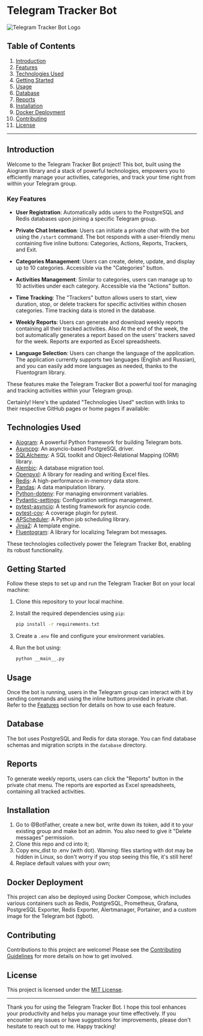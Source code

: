 # Telegram Tracker Bot

![Telegram Tracker Bot Logo](your_logo_image_url_here)

## Table of Contents
1. [Introduction](#introduction)
2. [Features](#key-features)
3. [Technologies Used](#technologies-used)
4. [Getting Started](#getting-started)
5. [Usage](#usage)
6. [Database](#database)
7. [Reports](#reports)
8. [Installation](#installation)
9. [Docker Deployment](#docker-deployment)
10. [Contributing](#contributing)
11. [License](#license)

---

## Introduction

Welcome to the Telegram Tracker Bot project! This bot, built using the Aiogram library and a stack of powerful technologies, empowers you to efficiently manage your activities, categories, and track your time right from within your Telegram group.

### Key Features

- **User Registration**: Automatically adds users to the PostgreSQL and Redis databases upon joining a specific Telegram group.

- **Private Chat Interaction**: Users can initiate a private chat with the bot using the `/start` command. The bot responds with a user-friendly menu containing five inline buttons: Categories, Actions, Reports, Trackers, and Exit.

- **Categories Management**: Users can create, delete, update, and display up to 10 categories. Accessible via the "Categories" button.

- **Activities Management**: Similar to categories, users can manage up to 10 activities under each category. Accessible via the "Actions" button.

- **Time Tracking**: The "Trackers" button allows users to start, view duration, stop, or delete trackers for specific activities within chosen categories. Time tracking data is stored in the database.

- **Weekly Reports**: Users can generate and download weekly reports containing all their tracked activities. Also At the end of the week, the bot automatically generates a report based on the users' trackers saved for the week. Reports are exported as Excel spreadsheets.
  
- **Language Selection**: Users can change the language of the application. The application currently supports two languages (English and Russian), and you can easily add more languages as needed, thanks to the Fluentogram library.

These features make the Telegram Tracker Bot a powerful tool for managing and tracking activities within your Telegram group.

Certainly! Here's the updated "Technologies Used" section with links to their respective GitHub pages or home pages if available:

## Technologies Used

- [Aiogram](https://github.com/aiogram/aiogram): A powerful Python framework for building Telegram bots.
- [Asyncpg](https://github.com/MagicStack/asyncpg): An asyncio-based PostgreSQL driver.
- [SQLAlchemy](https://www.sqlalchemy.org/): A SQL toolkit and Object-Relational Mapping (ORM) library.
- [Alembic](https://alembic.sqlalchemy.org/en/latest/): A database migration tool.
- [Openpyxl](https://openpyxl.readthedocs.io/en/stable/): A library for reading and writing Excel files.
- [Redis](https://redis.io/): A high-performance in-memory data store.
- [Pandas](https://pandas.pydata.org/): A data manipulation library.
- [Python-dotenv](https://github.com/theskumar/python-dotenv): For managing environment variables.
- [Pydantic-settings](https://github.com/pydantic/pydantic-settings): Configuration settings management.
- [pytest-asyncio](https://github.com/pytest-dev/pytest-asyncio): A testing framework for asyncio code.
- [pytest-cov](https://github.com/pytest-dev/pytest-cov): A coverage plugin for pytest.
- [APScheduler](https://apscheduler.readthedocs.io/en/stable/): A Python job scheduling library.
- [Jinja2](https://jinja.palletsprojects.com/en/3.1.x/): A template engine.
- [Fluentogram](https://github.com/orsinium/fluentogram): A library for localizing Telegram bot messages.

These technologies collectively power the Telegram Tracker Bot, enabling its robust functionality.

## Getting Started

Follow these steps to set up and run the Telegram Tracker Bot on your local machine:

1. Clone this repository to your local machine.

2. Install the required dependencies using `pip`:
   ```bash
   pip install -r requirements.txt
   ```

3. Create a `.env` file and configure your environment variables.

4. Run the bot using:
   ```bash
   python __main__.py
   ```

## Usage

Once the bot is running, users in the Telegram group can interact with it by sending commands and using the inline buttons provided in private chat. Refer to the [Features](#features) section for details on how to use each feature.

## Database

The bot uses PostgreSQL and Redis for data storage. You can find database schemas and migration scripts in the `database` directory.

## Reports

To generate weekly reports, users can click the "Reports" button in the private chat menu. The reports are exported as Excel spreadsheets, containing all tracked activities.

## Installation
1. Go to @BotFather, create a new bot, write down its token, add it to your existing group and make bot an admin. You also need to give it "Delete messages" permission.
2. Clone this repo and cd into it;
3. Copy env_dist to .env (with dot). Warning: files starting with dot may be hidden in Linux, so don't worry if you stop seeing this file, it's still here!
4. Replace default values with your own;

## Docker Deployment

This project can also be deployed using Docker Compose, which includes various containers such as Redis, PostgreSQL, Prometheus, Grafana, PostgreSQL Exporter, Redis Exporter, Alertmanager, Portainer, and a custom image for the Telegram bot (tgbot).

## Contributing

Contributions to this project are welcome! Please see the [Contributing Guidelines](CONTRIBUTING.md) for more details on how to get involved.

## License

This project is licensed under the [MIT License](LICENSE).

---

Thank you for using the Telegram Tracker Bot. I hope this tool enhances your productivity and helps you manage your time effectively. If you encounter any issues or have suggestions for improvements, please don't hesitate to reach out to me. Happy tracking!
